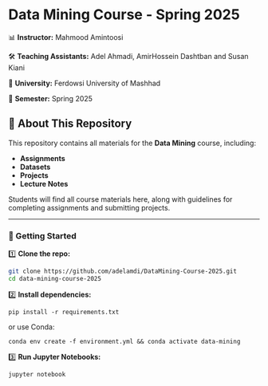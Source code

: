 # Data Mining Course - Spring 2025  
📊 **Instructor:** Mahmood Amintoosi  

🛠 **Teaching Assistants:** Adel Ahmadi, AmirHossein Dashtban and Susan Kiani

🏫 **University:** Ferdowsi University of Mashhad

📅 **Semester:** Spring 2025  

## 📌 About This Repository  
This repository contains all materials for the **Data Mining** course, including:  
- **Assignments**
- **Datasets**
- **Projects**
- **Lecture Notes**
  
Students will find all course materials here, along with guidelines for completing assignments and submitting projects.

---

### 🚀 Getting Started  
1️⃣ **Clone the repo:**  
   ```bash
   git clone https://github.com/adelamdi/DataMining-Course-2025.git
   cd data-mining-course-2025
   ```
2️⃣ **Install dependencies:**
```
pip install -r requirements.txt
```
or use Conda:
```
conda env create -f environment.yml && conda activate data-mining
```
3️⃣ **Run Jupyter Notebooks:**
```
jupyter notebook
```
